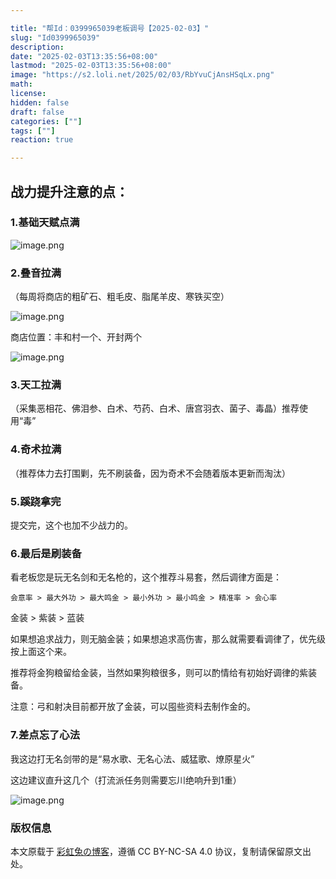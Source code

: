 ```yaml
---

title: "帮Id：0399965039老板调号【2025-02-03】"
slug: "Id0399965039"
description: 
date: "2025-02-03T13:35:56+08:00"
lastmod: "2025-02-03T13:35:56+08:00"
image: "https://s2.loli.net/2025/02/03/RbYvuCjAnsHSqLx.png"
math: 
license: 
hidden: false
draft: false 
categories: [""]
tags: [""]
reaction: true

---
```


## 战力提升注意的点：

### 1.基础天赋点满
![image.png](https://s2.loli.net/2025/02/03/BzSinyW8a4YDZGJ.png)

### 2.叠音拉满

（每周将商店的粗矿石、粗毛皮、脂尾羊皮、寒铁买空）

![image.png](https://s2.loli.net/2025/02/03/jYtlgLmzD8JVvMN.png)

商店位置：丰和村一个、开封两个

![image.png](https://s2.loli.net/2025/02/03/oK8Fyh7EJrgzV2b.png)

### 3.天工拉满

（采集恶相花、佛泪参、白术、芍药、白术、唐宫羽衣、菌子、毒晶）推荐使用“毒”

### 4.奇术拉满

（推荐体力去打围剿，先不刷装备，因为奇术不会随着版本更新而淘汰）

### 5.蹊跷拿完

提交完，这个也加不少战力的。

### 6.最后是刷装备

看老板您是玩无名剑和无名枪的，这个推荐斗易套，然后调律方面是：

```
会意率 > 最大外功 > 最大鸣金 > 最小外功 > 最小鸣金 > 精准率 > 会心率
```

金装 > 紫装 > 蓝装 

如果想追求战力，则无脑金装；如果想追求高伤害，那么就需要看调律了，优先级按上面这个来。

推荐将金狗粮留给金装，当然如果狗粮很多，则可以酌情给有初始好调律的紫装备。

注意：弓和射决目前都开放了金装，可以囤些资料去制作金的。

### 7.差点忘了心法

我这边打无名剑带的是“易水歌、无名心法、威猛歌、燎原星火”

这边建议直升这几个（打流派任务则需要忘川绝响升到1重）

![image.png](https://s2.loli.net/2025/02/03/UEVWdJ2vsneck6F.png)

### 版权信息

本文原载于 [彩虹兔の博客](https://cai-hong-tu-blog.pages.dev/)，遵循 CC BY-NC-SA 4.0 协议，复制请保留原文出处。
